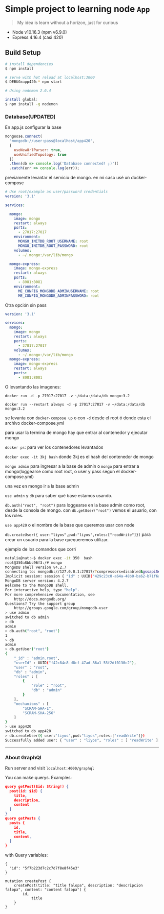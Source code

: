 # Simple project to learning node `App`

> My idea is learn without a horizon, just for curious

- Node v10.16.3 (npm v6.9.0)
- Express 4.16.4 (casi 420)

## Build Setup

``` bash
# install dependencies
$ npm install

# serve with hot reload at localhost:3000
$ DEBUG=app420:* npm start

# Using nodemon 2.0.4

install global:
$ npm install -g nodemon

```

### Database(UPDATED)

En app.js configurar la base

```javascript
mongoose.connect(
  'mongodb://user:pass@localhost/app420',
  {
    useNewUrlParser: true,
    useUnifiedTopology: true
  })
  .then(db => console.log('Database connected! ;)'))
  .catch(err => console.log(err));
```

previamente levantar el servicio de mongo. en mi caso usé un docker-compose

```yml
# Use root/example as user/password credentials
version: '3.1'

services:

  mongo:
    image: mongo
    restart: always
    ports:
      - 27017:27017
    environment:
      MONGO_INITDB_ROOT_USERNAME: root
      MONGO_INITDB_ROOT_PASSWORD: root
    volumes:
      - ~/.mongo:/var/lib/mongo

  mongo-express:
    image: mongo-express
    restart: always
    ports:
      - 8081:8081
    environment:
      ME_CONFIG_MONGODB_ADMINUSERNAME: root
      ME_CONFIG_MONGODB_ADMINPASSWORD: root
```
Otra opción sin pass
```yml
version: '3.1'

services:
  mongo:
    image: mongo
    restart: always
    ports:
      - 27017:27017
    volumes:
      - ~/.mongo:/var/lib/mongo
  mongo-express:
    image: mongo-express
    restart: always
    ports:
      - 8081:8081
```

O levantando las imagenes:

`docker run -d -p 27017:27017 -v ~/data:/data/db mongo:3.2`

`docker run --restart always -d -p 27017:27017 -v ~/data:/data/db mongo:3.2`

se levanta con `docker-compose up` o con `-d` desde el root ó donde esta el archivo docker-compose.yml

para usar la termina de mongo hay que entrar al contenedor y ejecutar mongo

`docker ps`: para ver los contenedores levantados

`docker exec -it 3kj bash` donde 3kj es el hash del contenedor de mongo

`mongo admin` para ingresar a la base de admin o `mongo` para entrar a mongo(loggearse como root root, o user y pass segun el docker-compose.yml)

una vez en mongo ir a la base admin

`use admin` y `db` para saber qué base estamos usando.

`db.auth("root", "root")` para loggearse en la base admin como root, desde la consola de mongo. con `db.getUser("root")` vemos el usuario, con los roles.

`use app420` o el nombre de la base que queremos usar con node

`db.createUser({ user:"liyos",pwd:"liyos",roles:["readWrite"]})` para crear un usuario para la base quequeremos utilizar.

ejemplo de los comandos que corrí

```bash
natalia@nat:~$ docker exec -it 350  bash
root@350a8bbc96f3:/# mongo
MongoDB shell version v4.2.7
connecting to: mongodb://127.0.0.1:27017/?compressors=disabled&gssapiServiceName=mongodb
Implicit session: session { "id" : UUID("429c23c0-a64a-48b0-ba62-b71f6a0f2de8") }
MongoDB server version: 4.2.7
Welcome to the MongoDB shell.
For interactive help, type "help".
For more comprehensive documentation, see
	http://docs.mongodb.org/
Questions? Try the support group
	http://groups.google.com/group/mongodb-user
> use admin
switched to db admin
> db
admin
> db.auth("root", "root")
1
> db
admin
> db.getUser("root")
{
	"_id" : "admin.root",
	"userId" : UUID("f42c84c8-d8cf-47ad-86a1-58f2df0130c2"),
	"user" : "root",
	"db" : "admin",
	"roles" : [
		{
			"role" : "root",
			"db" : "admin"
		}
	],
	"mechanisms" : [
		"SCRAM-SHA-1",
		"SCRAM-SHA-256"
	]
}
> use app420
switched to db app420
> db.createUser({ user:"liyos",pwd:"liyos",roles:["readWrite"]})
Successfully added user: { "user" : "liyos", "roles" : [ "readWrite" ] }
```

---

### About GraphQl

Run server and visit `localhost:4000/graphql`

You can make querys. Examples:

```json
query getPost($id: String!) {
  post(id: $id) {
    title,
    description,
    content
  }
}
query getPosts {
  posts {
    id,
    title,
    content,
  }
}
```
with Query variables:
```
{
  "id": "5f7b223d7c2c7d7f8e8f45e3"
}
```

```
mutation createPost {
    createPost(title: "title falopa", description: "descripcion falopa", content: "content falopa") {
        id,
    		title
    }
}
```
